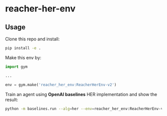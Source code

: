 # reacher-her-env

## Usage

Clone this repo and install:

```bash
pip install -e . 
```

Make this env by:

```python
import gym

...

env = gym.make('reacher_her_env:ReacherHerEnv-v2')
```

Train an agent using **OpenAI baselines** HER implementation and show the result:

```bash
python -m baselines.run --alg=her --env=reacher_her_env:ReacherHerEnv-v2 --num_timesteps=100000 --play
```

